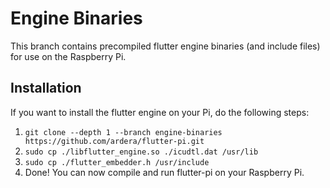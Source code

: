 # Engine Binaries
This branch contains precompiled flutter engine binaries (and include files) for use on the Raspberry Pi.

## Installation
If you want to install the flutter engine on your Pi, do the following steps:

1. `git clone --depth 1 --branch engine-binaries https://github.com/ardera/flutter-pi.git`
2. `sudo cp ./libflutter_engine.so ./icudtl.dat /usr/lib`
3. `sudo cp ./flutter_embedder.h /usr/include`
4. Done! You can now compile and run flutter-pi on your Raspberry Pi.
